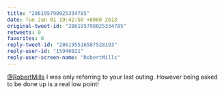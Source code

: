 ```yaml
---
title: "286195798025334785"
date: Tue Jan 01 19:42:50 +0000 2013
original-tweet-id: "286195798025334785"
retweets: 0
favorites: 0
reply-tweet-id: "286195516587528193"
reply-user-id: "15946021"
reply-user-screen-name: "RobertMills"
---
```

<a href="https://twitter.com/RobertMills">@RobertMills</a> I was only referring to your last outing. However being asked to be done up is a real low point!
